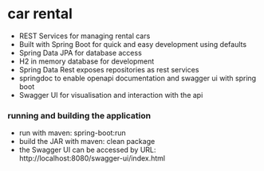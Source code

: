 # car rental

* REST Services for managing rental cars
* Built with Spring Boot for quick and easy development using defaults
* Spring Data JPA for database access
* H2 in memory database for development
* Spring Data Rest exposes repositories as rest services
* springdoc to enable openapi documentation and swagger ui with spring boot
* Swagger UI for visualisation and interaction with the api

### running and building the application

* run with maven: spring-boot:run
* build the JAR with maven: clean package
* the Swagger UI can be accessed by URL: http://localhost:8080/swagger-ui/index.html
